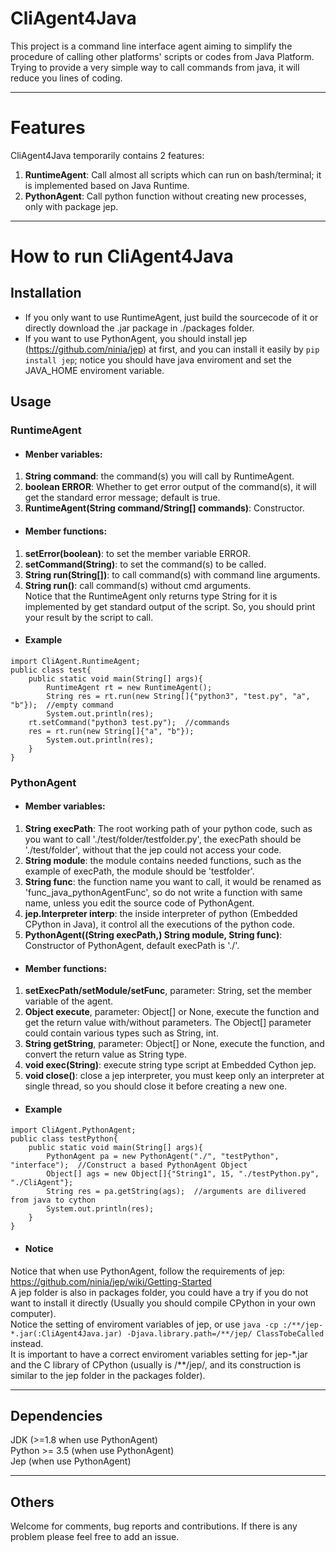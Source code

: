 # CliAgent4Java
This project is a command line interface agent aiming to simplify the procedure of calling other platforms' scripts or codes from Java Platform.  
Trying to provide a very simple way to call commands from java, it will reduce you lines of coding.  

---  
# Features  
CliAgent4Java temporarily contains 2 features:  
1. **RuntimeAgent**: Call almost all scripts which can run on bash/terminal; it is implemented based on Java Runtime.  
2. **PythonAgent**: Call python function without creating new processes, only with package jep.  

---  
# How to run CliAgent4Java  
## Installation  
* If you only want to use RuntimeAgent, just build the sourcecode of it or directly download the .jar package in ./packages folder.  
* If you want to use PythonAgent, you should install jep (https://github.com/ninia/jep) at first, and you can install it easily by `pip install jep`; notice you should have java enviroment and set the JAVA_HOME enviroment variable.  
## Usage  
### RuntimeAgent  
- #### Menber variables:  
1. **String command**: the command(s) you will call by RuntimeAgent.  
2. **boolean ERROR**: Whether to get error output of the command(s), it will get the standard error message; default is true.  
3. **RuntimeAgent(String command/String[] commands)**: Constructor.  
- #### Member functions:  
1. **setError(boolean)**: to set the member variable ERROR.  
2. **setCommand(String)**: to set the command(s) to be called.  
3. **String run(String[])**: to call command(s) with command line arguments.  
4. **String run()**: call command(s) without cmd arguments.  
Notice that the RuntimeAgent only returns type String for it is implemented by get standard output of the script.  So, you should print your result by the script to call.  
- #### Example  
```
import CliAgent.RuntimeAgent;
public class test{
	public static void main(String[] args){
		RuntimeAgent rt = new RuntimeAgent();
		String res = rt.run(new String[]{"python3", "test.py", "a", "b"});  //empty command
		System.out.println(res);
    rt.setCommand("python3 test.py");  //commands
    res = rt.run(new String[]{"a", "b"});
		System.out.println(res);
	}
}
```
### PythonAgent  
- #### Member variables:  
1. **String execPath**: The root working path of your python code, such as you want to call './test/folder/testfolder.py', the execPath should be './test/folder', without that the jep could not access your code.  
2. **String module**: the module contains needed functions, such as the example of execPath, the module should be 'testfolder'.  
3. **String func**: the function name you want to call, it would be renamed as 'func_java_pythonAgentFunc', so do not write a function with same name, unless you edit the source code of PythonAgent.  
4. **jep.Interpreter interp**: the inside interpreter of python (Embedded CPython in Java), it control all the executions of the python code.  
5. **PythonAgent((String execPath,) String module, String func)**: Constructor of PythonAgent, default execPath is './'.  
- #### Member functions:  
1. **setExecPath/setModule/setFunc**, parameter: String, set the member variable of the agent.  
2. **Object execute**, parameter: Object[] or None, execute the function and get the return value with/without parameters. The Object[] parameter could contain various types such as String, int.  
3. **String getString**, parameter: Object[] or None, execute the function, and convert the return value as String type.  
4. **void exec(String)**: execute string type script at Embedded Cython jep.  
5. **void close()**: close a jep interpreter, you must keep only an interpreter at single thread, so you should close it before creating a new one.  
- #### Example  
```
import CliAgent.PythonAgent;
public class testPython{
	public static void main(String[] args){
		PythonAgent pa = new PythonAgent("./", "testPython", "interface");  //Construct a based PythonAgent Object  
		Object[] ags = new Object[]{"String1", 15, "./testPython.py", "./CliAgent"};
		String res = pa.getString(ags);  //arguments are dilivered from java to cython
		System.out.println(res);
	}
}
```  
- #### Notice  
Notice that when use PythonAgent, follow the requirements of jep: https://github.com/ninia/jep/wiki/Getting-Started  
A jep folder is also in packages folder, you could have a try if you do not want to install it directly (Usually you should compile CPython in your own computer).  
Notice the setting of enviroment variables of jep, or use `java -cp :/**/jep-*.jar(:CliAgent4Java.jar) -Djava.library.path=/**/jep/ ClassTobeCalled` instead.  
It is important to have a correct enviroment variables setting for jep-*.jar and the C library of CPython (usually is /**/jep/, and its construction is similar to the jep folder in the packages folder).  

---  
## Dependencies  
JDK (>=1.8 when use PythonAgent)    
Python >= 3.5 (when use PythonAgent)  
Jep (when use PythonAgent)  

---  
## Others
Welcome for comments, bug reports and contributions. If there is any problem please feel free to add an issue.  
